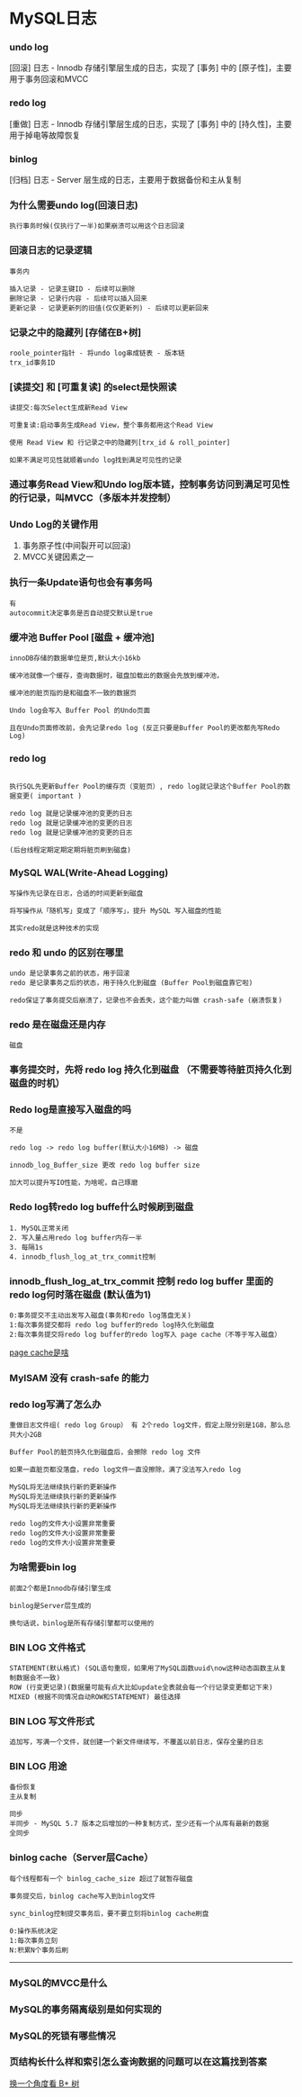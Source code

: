 # MySQL日志

### undo log

[回滚] 日志 - Innodb 存储引擎层生成的日志，实现了 [事务] 中的 [原子性]，主要用于事务回滚和MVCC

### redo log

[重做] 日志 - Innodb 存储引擎层生成的日志，实现了 [事务] 中的 [持久性]，主要用于掉电等故障恢复

### binlog

[归档] 日志 - Server 层生成的日志，主要用于数据备份和主从复制



### 为什么需要undo log(回滚日志)
```
执行事务时候(仅执行了一半)如果崩溃可以用这个日志回滚
```
### 回滚日志的记录逻辑
```
事务内

插入记录 - 记录主键ID - 后续可以删除
删除记录 - 记录行内容 - 后续可以插入回来
更新记录 - 记录更新列的旧值(仅仅更新列) - 后续可以更新回来
```

### 记录之中的隐藏列 [存储在B+树]
```
roole_pointer指针 - 将undo log串成链表 - 版本链
trx_id事务ID
```
### [读提交] 和 [可重复读] 的select是快照读
```
读提交:每次Select生成新Read View

可重复读:启动事务生成Read View，整个事务都用这个Read View

使用 Read View 和 行记录之中的隐藏列[trx_id & roll_pointer] 

如果不满足可见性就顺着undo log找到满足可见性的记录

```

### 通过事务Read View和Undo log版本链，控制事务访问到满足可见性的行记录，叫MVCC（多版本并发控制）

### Undo Log的关键作用

1. 事务原子性(中间裂开可以回滚)
2. MVCC关键因素之一

### 执行一条Update语句也会有事务吗
```
有
autocommit决定事务是否自动提交默认是true
```

### 缓冲池 Buffer Pool [磁盘 + 缓冲池]
```
innoDB存储的数据单位是页,默认大小16kb

缓冲池就像一个缓存，查询数据时，磁盘加载出的数据会先放到缓冲池，

缓冲池的脏页指的是和磁盘不一致的数据页

Undo log会写入 Buffer Pool 的Undo页面

且在Undo页面修改前，会先记录redo log (反正只要是Buffer Pool的更改都先写Redo Log)
```

### redo log

```

执行SQL先更新Buffer Pool的缓存页（变脏页）, redo log就记录这个Buffer Pool的数据变更( important )

redo log 就是记录缓冲池的变更的日志
redo log 就是记录缓冲池的变更的日志
redo log 就是记录缓冲池的变更的日志

(后台线程定期定期定期将脏页刷到磁盘)

```
### MySQL WAL(Write-Ahead Logging)

```
写操作先记录在日志，合适的时间更新到磁盘

将写操作从「随机写」变成了「顺序写」，提升 MySQL 写入磁盘的性能

其实redo就是这种技术的实现
```

### redo 和 undo 的区别在哪里

```
undo 是记录事务之前的状态，用于回滚
redo 是记录事务之后的状态，用于持久化到磁盘 (Buffer Pool到磁盘靠它啦)

redo保证了事务提交后崩溃了，记录也不会丢失，这个能力叫做 crash-safe (崩溃恢复)
```

### redo 是在磁盘还是内存
```
磁盘
```

### 事务提交时，先将 redo log 持久化到磁盘 （不需要等待脏页持久化到磁盘的时机）


### Redo log是直接写入磁盘的吗

```
不是

redo log -> redo log buffer(默认大小16MB) -> 磁盘

innodb_log_Buffer_size 更改 redo log buffer size

加大可以提升写IO性能，为啥呢，自己琢磨
```

### Redo log转redo log buffe什么时候刷到磁盘

```
1. MySQL正常关闭
2. 写入量占用redo log buffer内存一半
3. 每隔1s
4. innodb_flush_log_at_trx_commit控制
```

### innodb_flush_log_at_trx_commit 控制 redo log buffer 里面的redo log何时落在磁盘 (默认值为1)
```
0:事务提交不主动出发写入磁盘(事务和redo log落盘无关)
1:每次事务提交都将 redo log buffer的redo log持久化到磁盘
2:每次事务提交将redo log buffer的redo log写入 page cache（不等于写入磁盘）
```
[page cache是啥](https://xiaolincoding.com/os/6_file_system/pagecache.html)

### MyISAM 没有 crash-safe 的能力

### redo log写满了怎么办
```
重做日志文件组( redo log Group） 有 2个redo log文件，假定上限分别是1GB，那么总共大小2GB

Buffer Pool的脏页持久化到磁盘后，会擦除 redo log 文件

如果一直脏页都没落盘，redo log文件一直没擦除，满了没法写入redo log

MySQL将无法继续执行新的更新操作
MySQL将无法继续执行新的更新操作
MySQL将无法继续执行新的更新操作

redo log的文件大小设置非常重要
redo log的文件大小设置非常重要
redo log的文件大小设置非常重要
```

### 为啥需要bin log
```
前面2个都是Innodb存储引擎生成

binlog是Server层生成的

换句话说，binlog是所有存储引擎都可以使用的
```

### BIN LOG 文件格式
```
STATEMENT(默认格式) (SQL语句重现，如果用了MySQL函数uuid\now这种动态函数主从复制数据会不一致)
ROW (行变更记录)(数据量可能有点大比如update全表就会每一个行记录变更都记下来)
MIXED (根据不同情况自动ROW和STATEMENT) 最佳选择
```
### BIN LOG 写文件形式
```
追加写，写满一个文件，就创建一个新文件继续写，不覆盖以前日志，保存全量的日志
```

### BIN LOG 用途

```
备份恢复
主从复制
```
```
同步
半同步 - MySQL 5.7 版本之后增加的一种复制方式，至少还有一个从库有最新的数据
全同步
```

### binlog cache（Server层Cache）
```
每个线程都有一个 binlog_cache_size 超过了就暂存磁盘

事务提交后，binlog cache写入到binlog文件

sync_binlog控制提交事务后，要不要立刻将binlog cache刷盘

0:操作系统决定
1:每次事务立刻
N:积累N个事务后刷

```


<hr/>

### MySQL的MVCC是什么
### MySQL的事务隔离级别是如何实现的

### MySQL的死锁有哪些情况

### 页结构长什么样和索引怎么查询数据的问题可以在这篇找到答案

[换一个角度看 B+ 树](https://mp.weixin.qq.com/s/A5gNVXMNE-iIlY3oofXtLw)